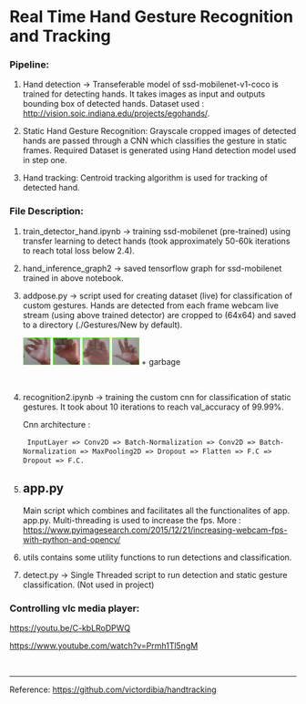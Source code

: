 # Real Time Hand Gesture Recognition and Tracking

### Pipeline:

1. Hand detection -> Transeferable model of ssd-mobilenet-v1-coco is trained for detecting hands. It takes images as input and outputs bounding box of detected hands. Dataset used : http://vision.soic.indiana.edu/projects/egohands/.

2. Static Hand Gesture Recognition: Grayscale cropped images of detected hands are passed through a CNN which classifies the gesture in static frames.
Required Dataset is generated using Hand detection model used in step one.

3. Hand tracking: Centroid tracking algorithm is used for tracking of detected hand.



### File Description:

1. train_detector_hand.ipynb -> training ssd-mobilenet (pre-trained) using transfer learning to detect hands (took approximately 50-60k iterations to reach total loss below 2.4).

2. hand_inference_graph2 -> saved tensorflow graph for ssd-mobilenet trained in above notebook.

3. addpose.py -> script used for creating dataset (live) for classification of custom gestures. Hands are detected from each frame webcam live stream (using above trained detector) are cropped to (64x64) and saved to a directory (./Gestures/New by default).

    <img src="images/asl_f.png" width=10% title="asl_f"> <img src="images/fist.png" width=10% title="fist"> <img src="images/palm.png" width=10% title="palm"> <img src="images/seven.png" width=10% title="seven">   + garbage
<br>

4. recognition2.ipynb -> training the custom cnn for classification of static gestures. It took about 10 iterations to reach val_accuracy of 99.99%. 

   Cnn architecture : 

        InputLayer => Conv2D => Batch-Normalization => Conv2D => Batch-Normalization => MaxPooling2D => Dropout => Flatten => F.C => Dropout => F.C.

    
5. ## app.py 
    Main script which combines and facilitates all the functionalites of app. app.py.  Multi-threading is used to increase the fps.     More : https://www.pyimagesearch.com/2015/12/21/increasing-webcam-fps-with-python-and-opencv/


6. utils contains some utility functions to run detections and classification.

7. detect.py -> Single Threaded script to run detection and static gesture classification. (Not used in project)


### Controlling vlc media player:

   https://youtu.be/C-kbLRoDPWQ
    
   https://www.youtube.com/watch?v=Prmh1Tl5ngM
    
    

<br>

------------------------------------------------------------------------------------

Reference: https://github.com/victordibia/handtracking
